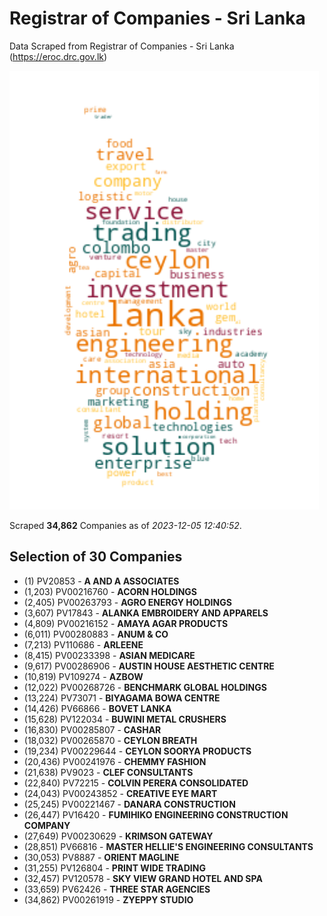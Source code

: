 # Registrar of Companies - Sri Lanka

Data Scraped from Registrar of Companies - Sri Lanka (https://eroc.drc.gov.lk)

![word-cloud](data/word_cloud.png)

Scraped **34,862** Companies as of *2023-12-05 12:40:52*.


## Selection of 30 Companies

* (1) PV20853 - **A AND A ASSOCIATES**
* (1,203) PV00216760 - **ACORN HOLDINGS**
* (2,405) PV00263793 - **AGRO ENERGY HOLDINGS**
* (3,607) PV17843 - **ALANKA EMBROIDERY AND APPARELS**
* (4,809) PV00216152 - **AMAYA AGAR PRODUCTS**
* (6,011) PV00280883 - **ANUM & CO**
* (7,213) PV110686 - **ARLEENE**
* (8,415) PV00233398 - **ASIAN MEDICARE**
* (9,617) PV00286906 - **AUSTIN HOUSE AESTHETIC CENTRE**
* (10,819) PV109274 - **AZBOW**
* (12,022) PV00268726 - **BENCHMARK GLOBAL HOLDINGS**
* (13,224) PV73071 - **BIYAGAMA BOWA CENTRE**
* (14,426) PV66866 - **BOVET LANKA**
* (15,628) PV122034 - **BUWINI METAL CRUSHERS**
* (16,830) PV00285807 - **CASHAR**
* (18,032) PV00265870 - **CEYLON BREATH**
* (19,234) PV00229644 - **CEYLON SOORYA PRODUCTS**
* (20,436) PV00241976 - **CHEMMY FASHION**
* (21,638) PV9023 - **CLEF CONSULTANTS**
* (22,840) PV72215 - **COLVIN PERERA CONSOLIDATED**
* (24,043) PV00243852 - **CREATIVE EYE MART**
* (25,245) PV00221467 - **DANARA CONSTRUCTION**
* (26,447) PV16420 - **FUMIHIKO ENGINEERING CONSTRUCTION COMPANY**
* (27,649) PV00230629 - **KRIMSON GATEWAY**
* (28,851) PV66816 - **MASTER HELLIE'S ENGINEERING CONSULTANTS**
* (30,053) PV8887 - **ORIENT MAGLINE**
* (31,255) PV126804 - **PRINT WIDE TRADING**
* (32,457) PV120578 - **SKY VIEW GRAND HOTEL AND SPA**
* (33,659) PV62426 - **THREE STAR AGENCIES**
* (34,862) PV00261919 - **ZYEPPY STUDIO**